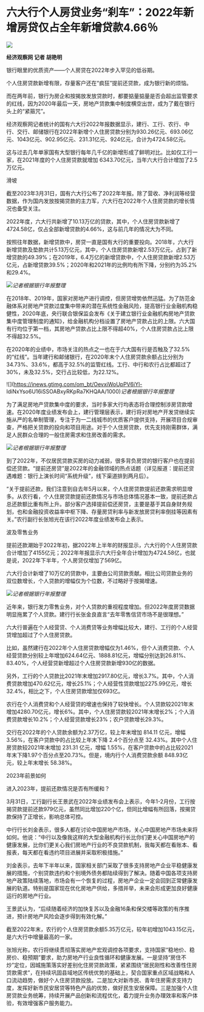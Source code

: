 # 六大行个人房贷业务“刹车”：2022年新增房贷仅占全年新增贷款4.66％

![](https://inews.gtimg.com/om_bt/OZq7YSF9KALdQn2L_d4M2KRkaVVjdS_62yU8mvn5eFkWIAA/1000)

**经济观察网 记者 胡艳明**

银行眼里的优质资产——个人房贷在2022年步入罕见的低谷期。

个人住房贷款新增有限，存量客户还在“疯狂”提前还贷款，成为银行新的烦恼。

而在两年前，银行为房企和按揭放发放贷款时，都要掂量掂量是否会超出监管要求的红线，因为2020年最后一天，房地产贷款集中制度横空出世，成为了戴在银行头上的“紧箍咒”。

经济观察网记者统计的国有六大行2022年报数据显示，建行、工行、农行、中行、交行、邮储银行在2022年新增个人住房贷款分别为930.26亿元、693.06亿元、1043亿元、902.95亿元、231.31亿元、924亿元，合计为4724.58亿元。

这与过去几年单家国有大型银行每年几千亿的新增形成了鲜明对比。比如仅工行一家，在2021年度的个人住房贷款就增加
6343.70亿元，当年六大行合计增加了2.5万亿元。

滑坡

截至2023年3月31日，国有六大行公布了2022年年报。除了营收、净利润等经营数据，作为国内发放按揭贷款的主力军，六大行在2022年个人住房贷款的增长情况也备受关注。

2022年度，六大行共新增了10.13万亿的贷款，其中，个人住房贷款新增了4724.58亿，仅占全部新增贷款的4.66%，这与前几年的情况大为不同。

按照往年数据，新增贷款中，房贷一直是国有大行的重要投向。2018年，六大行新增贷款及垫款共计5.13万亿元，其中，个人住房贷款新增2.53万亿元，占到了新增贷款的49.39%；在2019年，6.4万亿的新增贷款中，个人住房贷款新增2.53万亿元，占新增贷款39.5%；2020年和2021年的比例均有所下降，分别约为35.2%和29.4%。

![](https://inews.gtimg.com/news_bt/OIOwiBWNUf3apZ1hZw4VAVNzIM06jLgy6WigrO9UvqvUYAA/1000)_记者根据银行年报整理_

在2018年、2019年，国家对房地产进行调控，但房贷增势依然迅猛。为了防范金融体系对房地产贷款过度集中带来的潜在系统性金融风险，提高银行业金融机构稳健性，2020年底，央行联合银保监会发布《关于建立银行业金融机构房地产贷款集中度管理制度的通知》，给金融机构分档设置了房地产贷款占比的上限。六大国有行均位于第一档，其房地产贷款占比上限不得超40%，个人住房贷款占比上限不得超32.5%。

在2020年的业绩中，市场关注的热点之一也在于六大国有行是否触及了32.5%
的“红线”。当年建行和邮储银行，在2020年末个人住房贷款余额占比分别为34.73%、33.6%，都高于32.5%的监管红线。工行、中行和农行占比都超过了30%，未及32.5%，交行占比较低，为22.12%。

![](https://inews.gtimg.com/om_bt/OevxiWoUpPV6iYl-
IdiNxYso6U16iSSOABxyRKpRa7KHQAA/1000)_记者根据银行年报整理_

为了满足房地产贷款集中度的要求，当时多家大行均表态将合理控制涉房贷款增速。在2020年度业绩发布会上，建行管理层表示，建行将对房地产开发贷继续实施从严的名单制管理，专注于为一二线城市的优质客户提供支持，开展项目合规审查，严格把关贷款的投向和项目用途。对于个人住房贷款，优先支持刚需群体，满足人民群众合理的一般住房需求和住房改善的需求。

![](https://inews.gtimg.com/news_bt/Oa8tLWpnOquBIiaiX_NvggyUGjDLuEQLAoAm84oYtlUxEAA/1000)_记者根据银行年报整理_

到了2022年，不仅居民贷款买房的动力减弱，很多背负房贷的银行客户也在提前偿还贷款。“提前还房贷”是2022年的金融领域的热点话题（详见报道：提前还贷遇难题：银行上演长时间“系统升级”，线下渠道排到两月后）。

“关于提前还款，我们注意到自去年5月以来，个人住房贷款提前还款需求明显增多。从农行看，个人住房贷款提前还款情况与市场总体情况基本一致，提前还款占总还款额比重有所上升。部分客户选择提前偿还房贷，主要是基于其自身财务规划，也和金融投资收益率中枢下降、存量房贷利率与新发放房贷利率倒挂等因素有关。”农行副行长张旭光在该行2022年度业绩发布会上表示。

波及零售业务

提前还款潮始于2022年初，据2022年上半年的财报显示，六大行的个人住房贷款合计增加了4155亿元；2022年年报显示六大行全年合计增加为4724.58亿，也就是说，2022年下半年，个人房贷仅增加了569亿。

六大行合计新增了10万亿的贷款中，主要由公司贷款贡献。相比公司贷款业务的双位数增长，个人贷款的增幅仅为个位数，不过略好于按揭增速。

![](https://inews.gtimg.com/om_bt/OjIkYitMN8_ktZCblwxKHZRkRSs8iomB5FnbYT-7TNciYAA/1000)_记者根据银行年报整理_

近年来，银行发力零售业务，对个人贷款的重视程度增加。但2022年度房贷数据明显拖累了个人贷款。建行行长张金良直言“去年零售信贷市场不是很理想。”

六大行普遍在个人经营贷、个人消费贷等业务增幅比较大，建行、工行的个人经营贷增加超过了个人住房贷款。

比如，虽然建行在2022年个人住房贷款增幅仅为1.46%，但个人消费贷款、个人经营贷款分别较上年增加624.64亿元、1888.81亿元，增幅分别达到26.81%、83.40%，个人经营贷新增超过个人住房贷款新增930亿的数据。

另外，工行的个人贷款比2021年末增加2917.80亿元，增长3.7%。其中，个人消费贷款增加470.62亿元，增长25.1%；个人经营性贷款增加2275.99亿元，增长32.4%，相比之下，个人住房贷款增加仅693亿。

农行在个人消费贷和个人经营贷的增速也保持了较快增长。个人贷款较2021年末增加4280.70亿元，增长6%。其中，个人住房贷款较2021年末增长2%；个人消费贷款增长10.2%；个人经营贷款增长23%；农户贷款增长29.3%。

交行在2022年的个人贷款余额为2.37万亿，较上年末增加 814.11 亿元，增幅 3.56%，在客户贷款中的占比较上年末下降 2.4个百分点至
32.43%。其中个人住房贷款较2021年末增加 231.31 亿元，增幅
1.55%，在客户贷款中的占比较2021年末下降1.97个百分点至20.73%。但是，境内行个人消费贷款余额 848.93亿元，较上年末增长 58.38%。

2023年前景如何

进入2023年，提前还款情况是否有所缓和？

3月31日，工行副行长王景武在2022年业绩发布会上表示，今年1-2月份，工行按揭贷款提前还款979亿元，虽然同比增加220个亿，但同比增幅有所回落，按揭贷款保持了正增长，影响总体可控。

中行行长刘金表示，很多人都在讨论中国房地产市场，关心中国房地产市场未来将如何。他说：“中行以及像我这样的大型金融机构行长比你们更关心中国房地产的健康发展，比你们更关心我们房地产行业的不良贷款机制，我每天都在看账本、看报表，每天都在看违约项目进展并采取积极措施。”

刘金表示，去年下半年以来，国家相关部门采取了很多支持房地产企业平稳健康发展的措施，个别贷款违约和个别境外债务都陆续得到了解决。随着中国各项支持房地产政策陆续落地，市场会有一个恢复的过程，房地产企业一定会回到正常健康发展的轨道。特别是国家现在优化房地产供给，多措并举，未来会形成更加良好健康运行的房地产行业。

王景武认为，“后续随着经济的加快复苏以及金融16条和保交楼等政策的有序推进，预计房地产风险会逐步得到有效化解。”

截至2022年末，农行的个人住房贷款余额5.35万亿元，较年初增加1043.15亿元，是六大行中增量最高的一家。

张旭光称，农行将继续贯彻落实房地产宏观调控各项要求，支持国家“稳地价、稳房价、稳预期”要求，助力房地产行业良性循环和健康发展。一是坚持“房住不炒”定位，因城施策落实好差别化住房贷款政策，紧紧围绕“居民刚性和改善性住房贷款需求”，在持续巩固县域地区传统优势的基础上，契合国家重点区域战略和人口流动趋势，做好个人住房贷款投放。二是加大对新市民、青年住房需求支持力度，发挥好新市民安居贷等特色产品的优势，做好民生安居保障。三是加强个人住房贷款业务统筹，持续开展产品创新和流程优化，着力提升业务办理效率和客户体验，有效增强客户服务能力。

